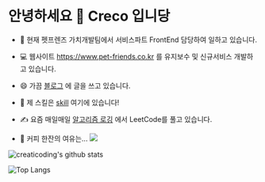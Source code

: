 # 안녕하세요 👋 Creco 입니당

- 🔭 현재 펫프렌즈 가치개발팀에서 서비스파트 FrontEnd 담당하여 일하고 있습니다.

- 💻 웹사이트 https://www.pet-friends.co.kr 를 유지보수 및 신규서비스 개발하고 있습니다.

- 😄 가끔 [블로그](https://creco.today/blog) 에 글을 쓰고 있습니다.

- 🏅 제 스킬은 [skill](https://creco.today/about/skill`) 여기에 있습니다!

- ✍️ 요즘 매일매일 [알고리즘 로깅](https://creco.today/leetcode) 에서 LeetCode를 풀고 있습니다.

- 🥤 커피 한잔의 여유는... [![](https://img.buymeacoffee.com/button-api/?text=Buy%20me%20a%20coffee&emoji=&slug=creaticoding&button_colour=40DCA5&font_colour=ffffff&font_family=Cookie&outline_colour=000000&coffee_colour=FFDD00)](https://www.buymeacoffee.com/creaticoding)

![creaticoding's github stats](https://github-readme-stats.vercel.app/api?username=creaticoding&count_private=true)

![Top Langs](https://github-readme-stats.vercel.app/api/top-langs/?username=creaticoding&hide=html,java,c%2B%2B&langs_count=12)
